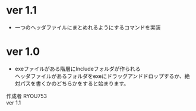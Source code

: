 # ver 1.1
+ 一つのヘッダファイルにまとめれるようにするコマンドを実装  
# ver 1.0
+ exeファイルがある階層にIncludeフォルダが作られる  
ヘッダファイルがあるフォルダをexeにドラッグアンドドロップするか、絶対パスを書くかのどちらかをすると始まります。  

作成者 RYOU753  
ver 1.1